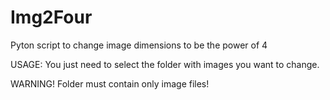 # Img2Four
Pyton script to change image dimensions to be the power of 4


USAGE:
You just need to select the folder with images you want to change.


WARNING! 
Folder must contain only image files!
